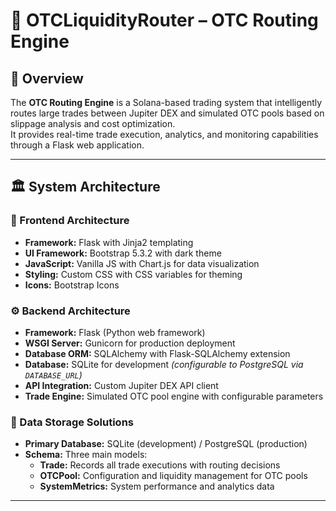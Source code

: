 # 🔗 OTCLiquidityRouter – OTC Routing Engine

## 📄 Overview

The **OTC Routing Engine** is a Solana-based trading system that intelligently routes large trades between Jupiter DEX and simulated OTC pools based on slippage analysis and cost optimization.  
It provides real-time trade execution, analytics, and monitoring capabilities through a Flask web application.

---

## 🏛️ System Architecture

### 🎨 Frontend Architecture
- **Framework:** Flask with Jinja2 templating
- **UI Framework:** Bootstrap 5.3.2 with dark theme
- **JavaScript:** Vanilla JS with Chart.js for data visualization
- **Styling:** Custom CSS with CSS variables for theming
- **Icons:** Bootstrap Icons

### ⚙️ Backend Architecture
- **Framework:** Flask (Python web framework)
- **WSGI Server:** Gunicorn for production deployment
- **Database ORM:** SQLAlchemy with Flask-SQLAlchemy extension
- **Database:** SQLite for development *(configurable to PostgreSQL via `DATABASE_URL`)*
- **API Integration:** Custom Jupiter DEX API client
- **Trade Engine:** Simulated OTC pool engine with configurable parameters

### 💾 Data Storage Solutions
- **Primary Database:** SQLite (development) / PostgreSQL (production)
- **Schema:** Three main models:
  - **Trade:** Records all trade executions with routing decisions
  - **OTCPool:** Configuration and liquidity management for OTC pools
  - **SystemMetrics:** System performance and analytics data

---

